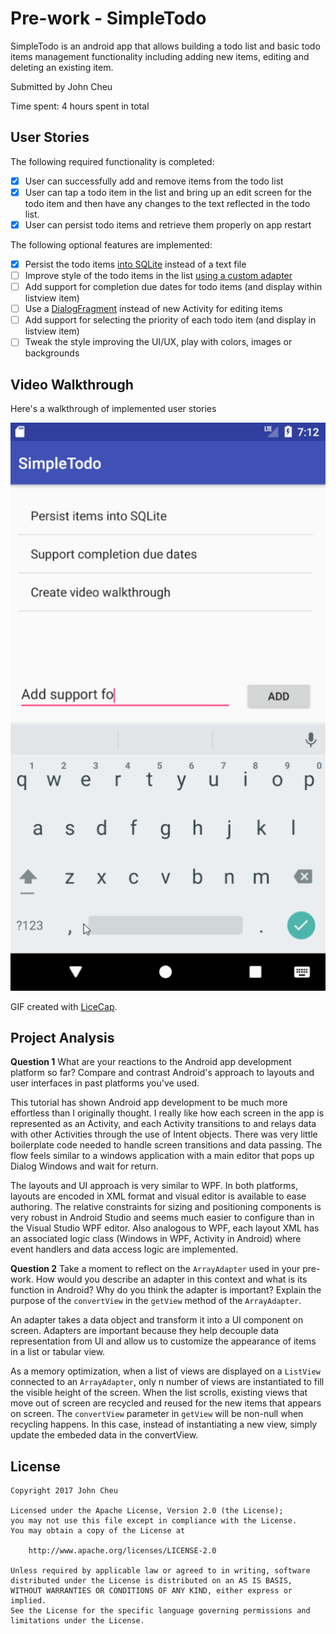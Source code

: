 # Pre-work - SimpleTodo

SimpleTodo is an android app that allows building a todo list and basic todo items management functionality including adding new items, editing and deleting an existing item.

Submitted by John Cheu

Time spent: 4 hours spent in total

## User Stories

The following required functionality is completed:

- [x] User can successfully add and remove items from the todo list
- [x] User can tap a todo item in the list and bring up an edit screen for the todo item and then have any changes to the text reflected in the todo list.
- [x] User can persist todo items and retrieve them properly on app restart

The following optional features are implemented:

- [x] Persist the todo items [into SQLite](http://guides.codepath.com/android/Persisting-Data-to-the-Device#sqlite) instead of a text file
- [ ] Improve style of the todo items in the list [using a custom adapter](http://guides.codepath.com/android/Using-an-ArrayAdapter-with-ListView)
- [ ] Add support for completion due dates for todo items (and display within listview item)
- [ ] Use a [DialogFragment](http://guides.codepath.com/android/Using-DialogFragment) instead of new Activity for editing items
- [ ] Add support for selecting the priority of each todo item (and display in listview item)
- [ ] Tweak the style improving the UI/UX, play with colors, images or backgrounds

## Video Walkthrough

Here's a walkthrough of implemented user stories

![Video Walkthrough](todo_walkthrough.gif)

GIF created with [LiceCap](http://www.cockos.com/licecap).

## Project Analysis

**Question 1** What are your reactions to the Android app development platform so far? Compare and contrast Android's approach to layouts and user interfaces in past platforms you've used.

This tutorial has shown Android app development to be much more effortless than I originally thought.  I really like how each screen in the app is represented as an Activity, and each Activity transitions to and relays data with other Activities through the use of Intent objects.  There was very little boilerplate code needed to handle screen transitions and data passing.  The flow feels similar to a windows application with a main editor that pops up Dialog Windows and wait for return.

The layouts and UI approach is very similar to WPF.  In both platforms, layouts are encoded in XML format and visual editor is available to ease authoring.  The relative constraints for sizing and positioning components is very robust in Android Studio and seems much easier to configure than in the Visual Studio WPF editor.  Also analogous to WPF, each layout XML has an associated logic class (Windows in WPF, Activity in Android) where event handlers and data access logic are implemented.

**Question 2** Take a moment to reflect on the `ArrayAdapter` used in your pre-work. How would you describe an adapter in this context and what is its function in Android? Why do you think the adapter is important? Explain the purpose of the `convertView` in the `getView` method of the `ArrayAdapter`.

An adapter takes a data object and transform it into a UI component on screen.  Adapters are important because they help decouple data representation from UI and allow us to customize the appearance of items in a list or tabular view.  

As a memory optimization, when a list of views are displayed on a `ListView` connected to an `ArrayAdapter`, only n number of views are instantiated to fill the visible height of the screen.  When the list scrolls, existing views that move out of screen are recycled and reused for the new items that appears on screen.  The `convertView` parameter in `getView` will be non-null when recycling happens.  In this case, instead of instantiating a new view, simply update the embeded data in the convertView.

## License

    Copyright 2017 John Cheu

    Licensed under the Apache License, Version 2.0 (the License);
    you may not use this file except in compliance with the License.
    You may obtain a copy of the License at

        http://www.apache.org/licenses/LICENSE-2.0

    Unless required by applicable law or agreed to in writing, software
    distributed under the License is distributed on an AS IS BASIS,
    WITHOUT WARRANTIES OR CONDITIONS OF ANY KIND, either express or implied.
    See the License for the specific language governing permissions and
    limitations under the License.